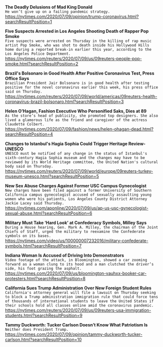 **The Deadly Delusions of Mad King Donald**\
`He won’t give up on a failing pandemic strategy.`\
https://nytimes.com/2020/07/09/opinion/trump-coronavirus.html?searchResultPosition=1

**Five Suspects Arrested in Los Angeles Shooting Death of Rapper Pop Smoke**\
`Five suspects were arrested on Thursday in the killing of rap music artist Pop Smoke, who was shot to death inside his Hollywood Hills home during a reported break-in earlier this year, according to the Los Angeles Police Department.`\
https://nytimes.com/reuters/2020/07/09/us/09reuters-people-pop-smoke.html?searchResultPosition=2

**Brazil's Bolsonaro in Good Health After Positive Coronavirus Test, Press Office Says**\
`Brazilian President Jair Bolsonaro is in good health after testing positive for the novel coronavirus earlier this week, his press office said on Thursday.`\
https://nytimes.com/reuters/2020/07/09/world/americas/09reuters-health-coronavirus-brazil-bolsonaro.html?searchResultPosition=3

**Helen O’Hagan, Fashion Executive Who Personified Saks, Dies at 89**\
`As the store’s head of publicity, she promoted top designers. She also lived a glamorous life as the friend and caregiver of the actress Claudette Colbert.`\
https://nytimes.com/2020/07/09/fashion/news/helen-ohagan-dead.html?searchResultPosition=4

**Changes to Istanbul's Hagia Sophia Could Trigger Heritage Review-UNESCO**\
`UNESCO must be notified of any change in the status of Istanbul's sixth-century Hagia Sophia museum and the changes may have to be reviewed by its World Heritage committee, the United Nation's cultural body said on Thursday.`\
https://nytimes.com/reuters/2020/07/09/world/europe/09reuters-turkey-museum-unesco.html?searchResultPosition=5

**New Sex Abuse Charges Against Former USC Campus Gynecologist**\
`New charges have been filed against a former University of Southern California campus gynecologist accused of sexually assaulting young women who were his patients, Los Angeles County District Attorney Jackie Lacey said Thursday.`\
https://nytimes.com/aponline/2020/07/09/us/ap-us-usc-gynecologist-sexual-abuse.html?searchResultPosition=6

**Military Must Take ‘Hard Look’ at Confederacy Symbols, Milley Says**\
`During a House hearing, Gen. Mark A. Milley, the chairman of the Joint Chiefs of Staff, urged the military to reexamine the Confederate symbols on its bases.`\
https://nytimes.com/video/us/100000007232016/military-confederate-symbols.html?searchResultPosition=7

**Indiana Woman Is Accused of Driving Into Demonstrators**\
`Video footage of the attack, in Bloomington, showed a car zooming forward as a woman clung to its hood and a man clutched the driver’s side, his foot grazing the asphalt.`\
https://nytimes.com/2020/07/09/us/bloomington-vauhxx-booker-car-protesters.html?searchResultPosition=8

**California Sues Trump Administration Over New Foreign Student Rules**\
`California's attorney general will file a lawsuit on Thursday seeking to block a Trump administration immigration rule that could force tens of thousands of international students to leave the United States if their schools hold all classes online amid the coronavirus pandemic.`\
https://nytimes.com/reuters/2020/07/09/us/09reuters-usa-immigration-students.html?searchResultPosition=9

**Tammy Duckworth: Tucker Carlson Doesn’t Know What Patriotism Is**\
`Neither does President Trump.`\
https://nytimes.com/2020/07/09/opinion/tammy-duckworth-tucker-carlson.html?searchResultPosition=10

